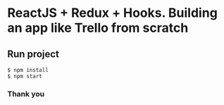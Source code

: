 # ReactJS + Redux + Hooks. Building an app like Trello from scratch

## Run project 

	$ npm install
	$ npm start

### Thank you

